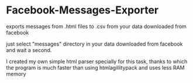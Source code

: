 # Facebook-Messages-Exporter
exports messages from .html files to .csv from your data downloaded from facebook

just select "messages" directory in your data downloaded from facebook and wait a second.

I created my own simple html parser specially for this task, 
thanks to which the program is much faster than using htmlagillitypack and uses less RAM memory

